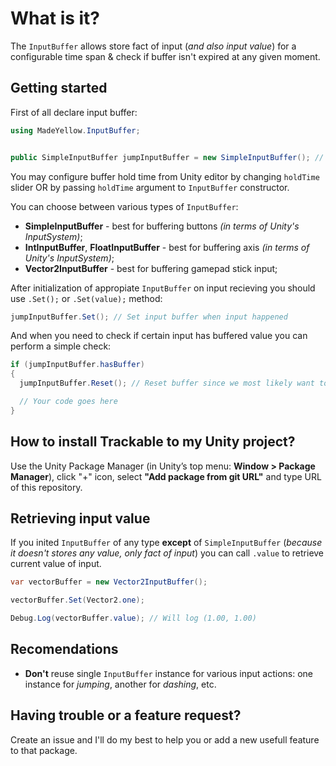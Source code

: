 # What is it?
The `InputBuffer` allows store fact of input (*and also input value*) for a configurable time span & check if buffer isn't expired at any given moment.

## Getting started

First of all declare input buffer:

```csharp
using MadeYellow.InputBuffer;


public SimpleInputBuffer jumpInputBuffer = new SimpleInputBuffer(); // Init input buffer
```

You may configure buffer hold time from Unity editor by changing `holdTime` slider OR by passing `holdTime` argument to `InputBuffer` constructor.

You can choose between various types of `InputBuffer`:

* **SimpleInputBuffer** - best for buffering buttons *(in terms of Unity's InputSystem)*;
* **IntInputBuffer**, **FloatInputBuffer** - best for buffering axis *(in terms of Unity's InputSystem)*;
* **Vector2InputBuffer** - best for buffering gamepad stick input;

After initialization of appropiate `InputBuffer` on input recieving you should use `.Set();` or `.Set(value);` method:

```csharp
jumpInputBuffer.Set(); // Set input buffer when input happened
```

And when you need to check if certain input has buffered value you can perform a simple check:

```csharp
if (jumpInputBuffer.hasBuffer)
{
  jumpInputBuffer.Reset(); // Reset buffer since we most likely want to perform action required by input only once

  // Your code goes here
}
```

## How to install Trackable to my Unity project?

Use the Unity Package Manager (in Unity’s top menu: **Window > Package Manager**), click "+" icon, select **"Add package from git URL"** and type URL of this repository.

## Retrieving input value

If you inited `InputBuffer` of any type **except** of `SimpleInputBuffer` (*because it doesn't stores any value, only fact of input*) you can call `.value` to retrieve current value of input.

```csharp
var vectorBuffer = new Vector2InputBuffer();

vectorBuffer.Set(Vector2.one);

Debug.Log(vectorBuffer.value); // Will log (1.00, 1.00)
```

## Recomendations

* **Don't** reuse single `InputBuffer` instance for various input actions: one instance for *jumping*, another for *dashing*, etc.

## Having trouble or a feature request?

Create an issue and I'll do my best to help you or add a new usefull feature to that package.
